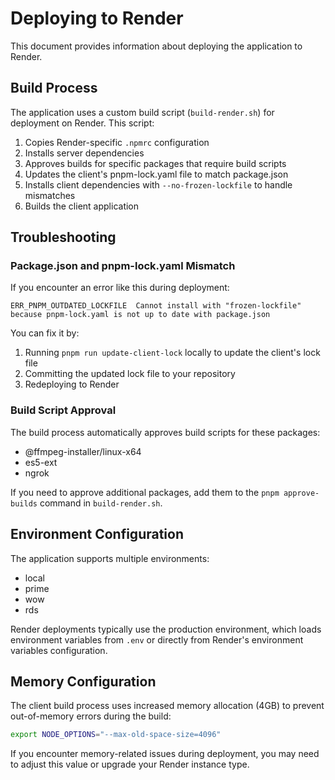 # Deploying to Render

This document provides information about deploying the application to Render.

## Build Process

The application uses a custom build script (`build-render.sh`) for deployment on Render. This script:

1. Copies Render-specific `.npmrc` configuration
2. Installs server dependencies
3. Approves builds for specific packages that require build scripts
4. Updates the client's pnpm-lock.yaml file to match package.json
5. Installs client dependencies with `--no-frozen-lockfile` to handle mismatches
6. Builds the client application

## Troubleshooting

### Package.json and pnpm-lock.yaml Mismatch

If you encounter an error like this during deployment:

```
ERR_PNPM_OUTDATED_LOCKFILE  Cannot install with "frozen-lockfile" because pnpm-lock.yaml is not up to date with package.json
```

You can fix it by:

1. Running `pnpm run update-client-lock` locally to update the client's lock file
2. Committing the updated lock file to your repository
3. Redeploying to Render

### Build Script Approval

The build process automatically approves build scripts for these packages:

-   @ffmpeg-installer/linux-x64
-   es5-ext
-   ngrok

If you need to approve additional packages, add them to the `pnpm approve-builds` command in `build-render.sh`.

## Environment Configuration

The application supports multiple environments:

-   local
-   prime
-   wow
-   rds

Render deployments typically use the production environment, which loads environment variables from `.env` or directly from Render's environment variables configuration.

## Memory Configuration

The client build process uses increased memory allocation (4GB) to prevent out-of-memory errors during the build:

```bash
export NODE_OPTIONS="--max-old-space-size=4096"
```

If you encounter memory-related issues during deployment, you may need to adjust this value or upgrade your Render instance type.
